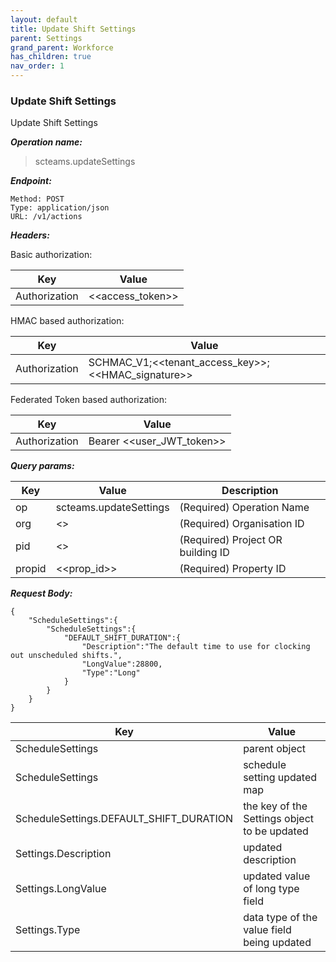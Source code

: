 ```yaml
---
layout: default
title: Update Shift Settings
parent: Settings
grand_parent: Workforce
has_children: true
nav_order: 1
---
```



### Update Shift Settings

Update Shift Settings

***Operation name:***

> scteams.updateSettings

***Endpoint:***

```
Method: POST
Type: application/json
URL: /v1/actions
```

***Headers:***

Basic authorization:

|Key|Value|
|---|---|
|Authorization|<<access_token>>|


HMAC based authorization:

|Key|Value|
|---|---|
|Authorization|SCHMAC_V1;<<tenant_access_key>>;<<HMAC_signature>>|

Federated Token based authorization:

|Key|Value|
|---|---|
|Authorization|Bearer <<user_JWT_token>>|

***Query params:***

| Key | Value | Description |
| --- | ------|-------------|
| op | scteams.updateSettings | (Required) Operation Name |
| org | <<org>> | (Required) Organisation ID |
| pid | <<pid>> | (Required) Project OR building ID |
| propid | <<prop_id>> | (Required) Property ID |


***Request Body:***

```
{
    "ScheduleSettings":{
        "ScheduleSettings":{
            "DEFAULT_SHIFT_DURATION":{
                "Description":"The default time to use for clocking out unscheduled shifts.",
                "LongValue":28800,
                "Type":"Long"
            }
        }
    }
}
```

|Key|Value|
|---|---|
|ScheduleSettings|parent object|
|ScheduleSettings|schedule setting updated map|
|ScheduleSettings.DEFAULT_SHIFT_DURATION|the key of the Settings object to be updated|
|Settings.Description|updated description|
|Settings.LongValue|updated value of long type field|
|Settings.Type|data type of the value field being updated|